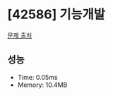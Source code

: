 # [42586] 기능개발

[문제 출처](https://school.programmers.co.kr/learn/courses/30/lessons/42586)

## 성능

- Time: 0.05ms
- Memory: 10.4MB